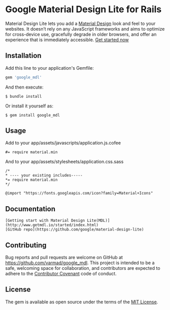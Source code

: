# Google Material Design Lite for Rails 

Material Design Lite lets you add a [Material Design](http://google.com/design/spec) look and feel to your websites. It doesn’t rely on any JavaScript frameworks and aims to optimize for cross-device use, gracefully degrade in older browsers, and offer an experience that is immediately accessible. [Get started now](http://www.getmdl.io/started/index.html)

## Installation

Add this line to your application's Gemfile:

```ruby
gem 'google_mdl'
```

And then execute:

    $ bundle install

Or install it yourself as:

    $ gem install google_mdl

## Usage

Add to your app/assets/javascripts/application.js.cofee
	
	#= require material.min

And to your app/assets/stylesheets/application.css.sass

	/*
	* ---- your existing includes-----
	*= require material.min
	*/

	@import "https://fonts.googleapis.com/icon?family=Material+Icons"

## Documentation
	[Getting start with Material Design Lite(MDL)](http://www.getmdl.io/started/index.html)
	[GitHub repo](https://github.com/google/material-design-lite)



## Contributing

Bug reports and pull requests are welcome on GitHub at https://github.com/varmad/google_mdl. This project is intended to be a safe, welcoming space for collaboration, and contributors are expected to adhere to the [Contributor Covenant](contributor-covenant.org) code of conduct.


## License

The gem is available as open source under the terms of the [MIT License](http://opensource.org/licenses/MIT).
